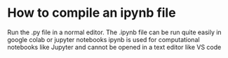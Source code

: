 # How to compile an ipynb file
Run the .py file in a normal editor.
The .ipynb file can be run quite easily in google colab or jupyter notebooks
ipynb is used for computational notebooks like Jupyter and cannot be opened in a text editor like VS code
